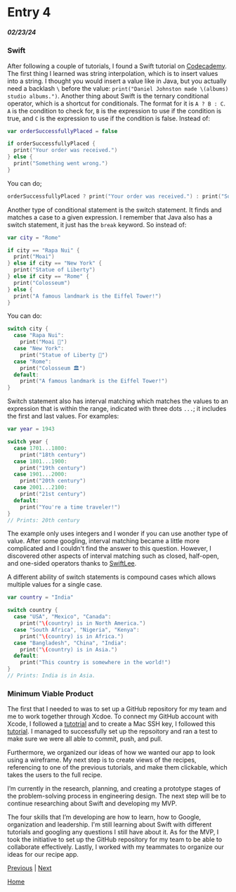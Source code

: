 # Entry 4
##### 02/23/24

### Swift

After following a couple of tutorials, I found a Swift tutorial on [Codecademy](https://www.codecademy.com/enrolled/courses/learn-swift). The first thing I learned was string interpolation, which is to insert values into a string. I thought you would insert a value like in Java, but you actually need a backlash `\` before the value: `print("Daniel Johnston made \(albums) studio albums.")`. Another thing about Swift is the ternary conditional operator, which is a shortcut for conditionals. The format for it is `A ? B : C`. `A` is the condition to check for, `B` is the expression to use if the condition is true, and `C` is the expression to use if the condition is false. Instead of:

```swift
var orderSuccessfullyPlaced = false

if orderSuccessfullyPlaced {
  print("Your order was received.")
} else {
  print("Something went wrong.")
}
```

You can do;
```swift
orderSuccessfullyPlaced ? print("Your order was received.") : print("Something went wrong.")
```

Another type of conditional statement is the switch statement. It finds and matches a case to a given expression. I remember that Java also has a switch statement, it just has the `break` keyword. So instead of:

```swift
var city = "Rome"

if city == "Rapa Nui" {
  print("Moai")
} else if city == "New York" {
  print("Statue of Liberty")
} else if city == "Rome" {
  print("Colosseum")
} else {
  print("A famous landmark is the Eiffel Tower!")
}
```

You can do:
```swift
switch city {
  case "Rapa Nui":
    print("Moai 🗿")
  case "New York":
    print("Statue of Liberty 🗽")
  case "Rome":
    print("Colosseum 🏛")
  default:
    print("A famous landmark is the Eiffel Tower!")
}
```

Switch statement also has interval matching which matches the values to an expression that is within the range, indicated with three dots `...`; it includes the first and last values. For examples:

```swift
var year = 1943

switch year {
  case 1701...1800:
    print("18th century")
  case 1801...1900:
    print("19th century")
  case 1901...2000:
    print("20th century")
  case 2001...2100:
    print("21st century")
  default:
    print("You're a time traveler!")
}
// Prints: 20th century
```

The example only uses integers and I wonder if you can use another type of value. After some googling, interval matching became a little more complicated and I couldn't find the answer to this question. However, I discovered other aspects of interval matching such as closed, half-open, and one-sided operators thanks to [SwiftLee](https://www.avanderlee.com/swift/ranges-explained/).

A different ability of switch statements is compound cases which allows multiple values for a single case.

```swift
var country = "India"

switch country {
  case "USA", "Mexico", "Canada":
    print("\(country) is in North America.")
  case "South Africa", "Nigeria", "Kenya":
    print("\(country) is in Africa.")
  case "Bangladesh", "China", "India":
    print("\(country) is in Asia.")
  default:
    print("This country is somewhere in the world!")
}
// Prints: India is in Asia.
```

### Minimum Viable Product

The first that I needed to was to set up a GitHub repository for my team and me to work together through Xcdoe. To connect my GitHub account with Xcode, I followed a [tutotrial](https://medium.com/@adrian.creteanu/link-your-xcode-project-with-github-5d1aeb582b08) and to create a Mac SSH key, I followed this [tutorial](https://docs.github.com/en/authentication/connecting-to-github-with-ssh/generating-a-new-ssh-key-and-adding-it-to-the-ssh-agent). I managed to successfully set up the repsoitory and ran a test to make sure we were all able to commit, push, and pull.

Furthermore, we organized our ideas of how we wanted our app to look using a wireframe. My next step is to create views of the recipes, referencing to one of the previous tutorials, and make them clickable, which takes the users to the full recipe.

I’m currently in the research, planning, and creating a prototype stages of the problem-solving process in engineering design. The next step will be to continue researching about Swift and developing my MVP.

The four skills that I’m developing are how to learn, how to Google, organization and leadership. I'm still learning about Swift with different tutorials and googling any questions I still have about it. As for the MVP, I took the initiative to set up the GitHub repository for my team to be able to collaborate effectively. Lastly, I worked with my teammates to organize our ideas for our recipe app.

[Previous](entry03.md) | [Next](entry05.md)

[Home](../README.md)